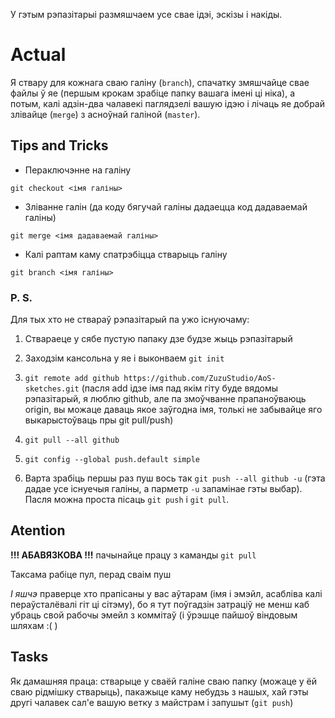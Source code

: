 ﻿﻿У гэтым рэпазітарыі размяшчаем усе свае ідэі, эскізы і накіды.

# Actual

Я ствару для кожнага сваю галіну (`branch`), спачатку змяшчайце свае файлы ў яе (першым крокам зрабіце папку вашага імені ці ніка), а потым, калі адзін-два чалавекі паглядзелі вашую ідэю і лічаць яе добрай злівайце (`merge`) з асноўнай галіной (`master`).

## Tips and Tricks
* Пераключэнне на галіну

`git checkout <імя галіны>`

* Зліванне галін (да коду бягучай галіны дадаецца код дадаваемай галіны)

`git merge <імя дадаваемай галіны>`

* Калі раптам каму спатрэбіцца стварыць галіну

`git branch <імя галіны>`

### P. S. 

Для тых хто не ствараў рэпазітарый па ужо існуючаму:

1. Ствараеце у сябе пустую папаку дзе будзе жыць рэпазітарый

2. Заходзім кансольна у яе і выконваем `git init`

3. `git remote add github https://github.com/ZuzuStudio/AoS-sketches.git`
(пасля add ідзе імя пад якім гіту буде вядомы рэпазітарый, я люблю github, але па змоўчванне прапаноўваюць origin, вы можаце даваць якое заўгодна імя, толькі не забывайце яго выкарыстоўваць пры git pull/push)

4. `git pull --all github`

5. `git config --global push.default simple`

6. Варта зрабіць першы раз пуш вось так `git push --all github -u` (гэта дадае усе існуечыя галіны, а парметр `-u` запамінае гэты выбар). Пасля можна проста пісаць `git push` і `git pull`.


## Atention

**!!! АБАВЯЗКОВА !!!** пачынайце працу з каманды
`git pull`

Таксама рабіце пул, перад сваім пуш

_І яшчэ_ праверце хто прапісаны у вас аўтарам (імя і эмэйл, асабліва калі пераўсталёвалі гіт ці сітэму), бо я тут поўгадзін затраціў не менш каб убраць свой рабочы эмейл з коммітаў (і ўрэшце пайшоў віндовым шляхам :( )

## Tasks

Як дамашняя праца: стварыце у сваёй галіне сваю папку (можаце у ёй сваю рідмішку стварыць), пакажыце каму небудзь з нашых, хай гэты другі чалавек сал'е вашую ветку з майстрам і запушыт (`git push`)



